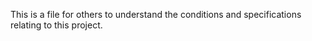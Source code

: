 This is a file for others to understand the conditions and specifications relating to this project.




